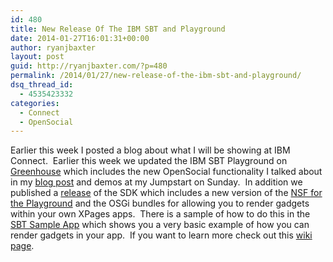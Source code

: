 ```yaml
---
id: 480
title: New Release Of The IBM SBT and Playground
date: 2014-01-27T16:01:31+00:00
author: ryanjbaxter
layout: post
guid: http://ryanjbaxter.com/?p=480
permalink: /2014/01/27/new-release-of-the-ibm-sbt-and-playground/
dsq_thread_id:
  - 4535423332
categories:
  - Connect
  - OpenSocial
---
```

Earlier this week I posted a blog about what I will be showing at IBM Connect.  Earlier this week we updated the IBM SBT Playground on <a href="https://greenhouse.lotus.com/sbt/SBTPlayground.nsf/Home.xsp" target="_blank">Greenhouse</a> which includes the new OpenSocial functionality I talked about in my <a title="IBM Connect 2014 Preview" href="http://ryanjbaxter.com/2014/01/20/ibm-connect-2014-preview/" target="_blank">blog post</a> and demos at my Jumpstart on Sunday.  In addition we published a <a href="http://www.openntf.org/main.nsf/project.xsp?r=project/Social%20Business%20Toolkit%20SDK/releases/7C7EECB47BDB969586257C6700358900" target="_blank">release</a> of the SDK which includes a new version of the <a href="https://github.com/OpenNTF/SocialSDK/tree/master/samples/domino/nsf/playground" target="_blank">NSF for the Playground</a> and the OSGi bundles for allowing you to render gadgets within your own XPages apps.  There is a sample of how to do this in the <a href="https://github.com/OpenNTF/SocialSDK/tree/master/samples/domino/nsf/socialenabler" target="_blank">SBT Sample App</a> which shows you a very basic example of how you can render gadgets in your app.  If you want to learn more check out this <a href="https://github.com/OpenNTF/SocialSDK/wiki/Building-Your-Own-OpenSocial-Container" target="_blank">wiki page</a>.